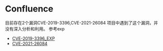 # Confluence

目前存在2个漏洞CVE-2019-3396,CVE-2021-26084
项目中遇到了这个漏洞，并没有深入分析和利用。
参考exp

+ [CVE-2019-3396_EXP](https://github.com/Yt1g3r/CVE-2019-3396_EXP)
+ [CVE-2021-26084](https://github.com/h3v0x/CVE-2021-26084_Confluence)

